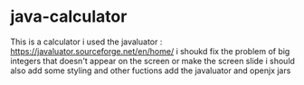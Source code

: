 # java-calculator
This is a calculator 
i used the javaluator : https://javaluator.sourceforge.net/en/home/
i shoukd fix the problem of big integers that doesn't appear on the screen or make the screen slide
i should also add some styling and other fuctions
add the javaluator and openjx jars
